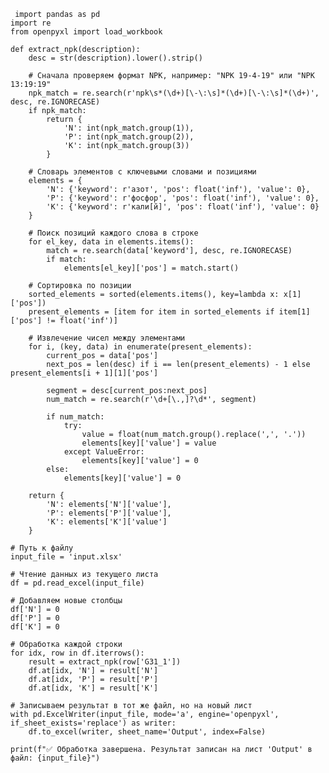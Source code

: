     import pandas as pd
    import re
    from openpyxl import load_workbook
    
    def extract_npk(description):
        desc = str(description).lower().strip()
    
        # Сначала проверяем формат NPK, например: "NPK 19-4-19" или "NPK 13:19:19"
        npk_match = re.search(r'npk\s*(\d+)[\-\:\s]*(\d+)[\-\:\s]*(\d+)', desc, re.IGNORECASE)
        if npk_match:
            return {
                'N': int(npk_match.group(1)),
                'P': int(npk_match.group(2)),
                'K': int(npk_match.group(3))
            }
    
        # Словарь элементов с ключевыми словами и позициями
        elements = {
            'N': {'keyword': r'азот', 'pos': float('inf'), 'value': 0},
            'P': {'keyword': r'фосфор', 'pos': float('inf'), 'value': 0},
            'K': {'keyword': r'кали[й]', 'pos': float('inf'), 'value': 0}
        }
    
        # Поиск позиций каждого слова в строке
        for el_key, data in elements.items():
            match = re.search(data['keyword'], desc, re.IGNORECASE)
            if match:
                elements[el_key]['pos'] = match.start()
    
        # Сортировка по позиции
        sorted_elements = sorted(elements.items(), key=lambda x: x[1]['pos'])
        present_elements = [item for item in sorted_elements if item[1]['pos'] != float('inf')]
    
        # Извлечение чисел между элементами
        for i, (key, data) in enumerate(present_elements):
            current_pos = data['pos']
            next_pos = len(desc) if i == len(present_elements) - 1 else present_elements[i + 1][1]['pos']
    
            segment = desc[current_pos:next_pos]
            num_match = re.search(r'\d+[\.,]?\d*', segment)
    
            if num_match:
                try:
                    value = float(num_match.group().replace(',', '.'))
                    elements[key]['value'] = value
                except ValueError:
                    elements[key]['value'] = 0
            else:
                elements[key]['value'] = 0
    
        return {
            'N': elements['N']['value'],
            'P': elements['P']['value'],
            'K': elements['K']['value']
        }
    
    # Путь к файлу
    input_file = 'input.xlsx'
    
    # Чтение данных из текущего листа
    df = pd.read_excel(input_file)
    
    # Добавляем новые столбцы
    df['N'] = 0
    df['P'] = 0
    df['K'] = 0
    
    # Обработка каждой строки
    for idx, row in df.iterrows():
        result = extract_npk(row['G31_1'])
        df.at[idx, 'N'] = result['N']
        df.at[idx, 'P'] = result['P']
        df.at[idx, 'K'] = result['K']
    
    # Записываем результат в тот же файл, но на новый лист
    with pd.ExcelWriter(input_file, mode='a', engine='openpyxl', if_sheet_exists='replace') as writer:
        df.to_excel(writer, sheet_name='Output', index=False)
    
    print(f"✅ Обработка завершена. Результат записан на лист 'Output' в файл: {input_file}")
